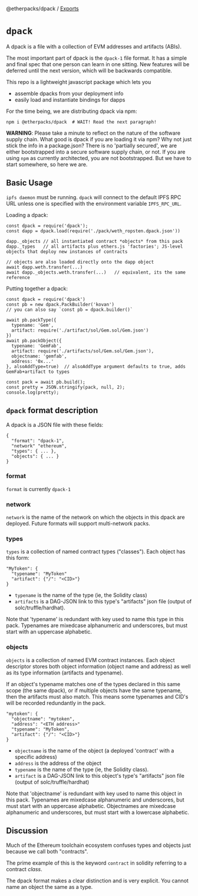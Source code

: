 @etherpacks/dpack / [Exports](modules.md)

`dpack`
===

A dpack is a file with a collection of EVM addresses and artifacts (ABIs).

The most important part of dpack is the `dpack-1` file format.
It has a simple and final spec that one person can learn in one sitting.
New features will be deferred until the next version, which will be backwards
compatible.

This repo is a lightweight javascript package which lets you
- assemble dpacks from your deployment info
- easily load and instantiate bindings for dapps

For the time being, we are distributing dpack via npm:

`npm i @etherpacks/dpack  # WAIT! Read the next paragraph!`

**WARNING**: Please take a minute to reflect on the nature of the software supply chain.
What good is dpack if you are loading it via npm? Why not just stick the info in a package.json?
There is no 'partially secured', we are either bootstrapped into a secure software supply chain, or not.
If you are using `npm` as currently architected, you are not bootstrapped. But we have to start somewhere,
so here we are.

Basic Usage
---

`ipfs daemon` must be running. `dpack` will connect to the default IPFS RPC URL unless one is specified with the environment variable `IPFS_RPC_URL`.

Loading a dpack:
```
const dpack = require('dpack');
const dapp = dpack.load(require('./pack/weth_ropsten.dpack.json'))

dapp._objects // all instantiated contract *objects* from this pack
dapp._types   // all artifacts plus ethers.js 'factories'; JS-level objects that deploy new instances of contracts

// objects are also loaded directly onto the dapp object
await dapp.weth.transfer(...)
await dapp._objects.weth.transfer(...)   // equivalent, its the same reference
```

Putting together a dpack:
```
const dpack = require('dpack')
const pb = new dpack.PackBuilder('kovan')
// you can also say `const pb = dpack.builder()`

await pb.packType({
  typename: 'Gem',
  artifact: require('./artifact/sol/Gem.sol/Gem.json')
})
await pb.packObject({
  typename: 'GemFab',
  artifact: require('./artifacts/sol/Gem.sol/Gem.json'),
  objectname: 'gemfab',
  address: '0x...'
}, alsoAddType=true)  // alsoAddType argument defaults to true, adds GemFab+artifact to types

const pack = await pb.build();
const pretty = JSON.stringify(pack, null, 2);
console.log(pretty);
```

`dpack` format description
---

A dpack is a JSON file with these fields:

```
{
  "format": "dpack-1",
  "network" "ethereum",
  "types": { ... },
  "objects": { ... }
}
```

### format

`format` is currently `dpack-1`

### network

`network` is the name of the network on which the objects in this dpack are deployed. Future formats will support multi-network packs.

### types

`types` is a collection of named contract types ("classes"). Each object has this form:

```
"MyToken": {
  "typename": "MyToken"
  "artifact": {"/": "<CID>"}
}
```

* `typename` is the name of the type (ie, the Solidity class)
* `artifacts` is a DAG-JSON link to this type's "artifacts" json file (output of solc/truffle/hardhat).

Note that 'typename' is redundant with key used to name this type in this pack.
Typenames are mixedcase alphanumeric and underscores, but must start with an uppercase alphabetic.

### objects

`objects` is a collection of named EVM contract instances.
Each object descriptor stores both object information (object name and address)
as well as its type information (artifacts and typename).

If an object's typename matches one of the types declared in this same scope (the same dpack),
or if multiple objects have the same typename, then the artifacts must also match. This means
some typenames and CID's will be recorded redundantly in the pack.

```
"mytoken": {
  "objectname": "mytoken",
  "address": "<ETH address>"
  "typename": "MyToken",
  "artifact": {"/": "<CID>"}
}
```

* `objectname` is the name of the object (a deployed 'contract' with a specific address)
* `address` is the address of the object
* `typename` is the name of the type (ie, the Solidity class).
* `artifact` is a DAG-JSON link to this object's type's "artifacts" json file (output of solc/truffle/hardhat)

Note that 'objectname' is redundant with key used to name this object in this pack.
Typenames are mixedcase alphanumeric and underscores, but must start with an uppercase alphabetic.
Objectnames are mixedcase alphanumeric and underscores, but must start with a lowercase alphabetic.

Discussion
---

Much of the Ethereum toolchain ecosystem confuses types and objects just because we call both "contracts".

The prime example of this is the keyword `contract` in solidity referring to a contract *class*.

The dpack format makes a clear distinction and is very explicit. You cannot name an object the same as a type.
